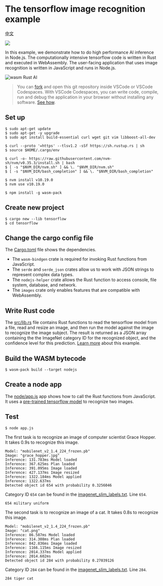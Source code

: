 # The tensorflow image recognition example

[中文](README-ZH.md)

<p>
    <a href="https://online.visualstudio.com/environments/new?name=AIaaS%20with%20Rust%20and%20WebAssembly&repo=second-state/rust-wasm-ai-demo">
        <img src="https://img.shields.io/endpoint?style=social&url=https%3A%2F%2Faka.ms%2Fvso-badge">
    </a>
</p>

In this example, we demonstrate how to do high performance AI inference in Node.js. The computationally intensive tensorflow code is written in Rust and executed in WebAssembly. The user-facing application that uses image recognition is written in JavaScript and runs in Node.js.

![wasm Rust AI](https://blog.secondstate.io/images/AIaas%2030seconds.gif)

> You can [fork](https://github.com/second-state/csdn-ai-demo) and open this git repository inside VSCode or VSCode Codespaces. With VSCode Codespaces, you can write code, compile, run and debug the application in your browser without installing any software. [See how](https://github.com/second-state/ssvm-nodejs-starter/blob/master/README.md).

## Set up

```
$ sudo apt-get update
$ sudo apt-get -y upgrade
$ sudo apt install build-essential curl wget git vim libboost-all-dev

$ curl --proto '=https' --tlsv1.2 -sSf https://sh.rustup.rs | sh
$ source $HOME/.cargo/env

$ curl -o- https://raw.githubusercontent.com/nvm-sh/nvm/v0.35.3/install.sh | bash
$ [ -s "$NVM_DIR/nvm.sh" ] && \. "$NVM_DIR/nvm.sh"
$ [ -s "$NVM_DIR/bash_completion" ] && \. "$NVM_DIR/bash_completion"

$ nvm install v10.19.0
$ nvm use v10.19.0

$ npm install -g wasm-pack
```

## Create new project

```
$ cargo new --lib tensorflow
$ cd tensorflow
```

## Change the cargo config file

The [Cargo.toml](Cargo.toml) file shows the dependencies.

* The `wasm-bindgen` crate is required for invoking Rust functions from JavaScript. 
* The `serde` and `serde_json` crates allow us to work with JSON strings to represent complex data types. 
* The `nodejs-helper` crate allows the Rust function to access console, file system, database, and network.
* The `images` crate only enables features that are compatible with WebAssembly.

## Write Rust code

The [src/lib.rs](src/lib.rs) file contains Rust functions to read the tensorflow model from a file, read and resize an image, and then run the model against the image to recognize the image subject. The result is returned as a JSON array containing the the ImageNet category ID for the recognized object, and the confidence level for this prediction. [Learn more](https://github.com/tensorflow/models/tree/master/research/slim/nets/mobilenet) about this example.

## Build the WASM bytecode

```
$ wasm-pack build --target nodejs
```

## Create a node app

The [node/app.js](node/app.js) app shows how to call the Rust functions from JavaScript. It uses a [pre-trained tensorflow model](https://storage.googleapis.com/mobilenet_v2/checkpoints/mobilenet_v2_1.4_224.tgz) to recognize two images.

## Test

```
$ node app.js
```

The first task is to recognize an image of computer scientist Grace Hopper. It takes 0.9s to recognize this image.

```
Model: "mobilenet_v2_1.4_224_frozen.pb"
Image: "grace_hopper.jpg"
Inference: 131.783ms Model loaded
Inference: 367.625ms Plan loaded
Inference: 391.095ms Image loaded
Inference: 427.137ms Image resized
Inference: 1322.184ms Model applied
Inference: 1322.637ms
Detected object id 654 with probability 0.3256046
```

Category ID `654` can be found in the [imagenet_slim_labels.txt](imagenet_slim_labels.txt). Line `654`.

```
654 military uniform
```

The second task is to recognize an image of a cat. It takes 0.8s to recognize this image.

```
Model: "mobilenet_v2_1.4_224_frozen.pb"
Image: "cat.png"
Inference: 86.587ms Model loaded
Inference: 314.308ms Plan loaded
Inference: 842.836ms Image loaded
Inference: 1166.115ms Image resized
Inference: 2014.337ms Model applied
Inference: 2014.602ms
Detected object id 284 with probability 0.27039126
```

Category ID `284` can be found in the [imagenet_slim_labels.txt](imagenet_slim_labels.txt). Line `284`.

```
284 tiger cat
```

